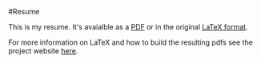 #Resume

This is my resume. It's avaialble as a [PDF](https://github.com/jlorich/resume/blob/master/joseph_lorich_resume.pdf?raw=true) or in the original [LaTeX format](https://github.com/jlorich/resume/blob/master/joseph_lorich_resume.tex).

For more information on LaTeX and how to build the resulting pdfs see the project website [here](http://www.latex-project.org/).
